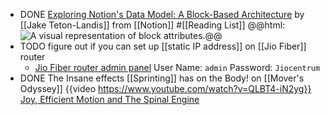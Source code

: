 - DONE [Exploring Notion's Data Model: A Block-Based Architecture](https://www.notion.so/blog/data-model-behind-notion) by [[Jake Teton-Landis]] from [[Notion]] #[[Reading List]]
  @@html: <img src="https://www.notion.so/cdn-cgi/image/format=auto,width=1920,quality=100/https://images.ctfassets.net/spoqsaf9291f/7aiA3EDv0NUB4D6UokLVTU/4d743d0ba925de44ef85684346889643/blocks-2.png" alt="A visual representation of block attributes." class="article-cover invert" />@@
- TODO figure out if you can set up [[static IP address]] on [[Jio Fiber]] router
	- [Jio Fiber router admin panel](http://192.168.29.1/)
	  User Name: `admin`
	  Password: `Jiocentrum`
- DONE The Insane effects [[Sprinting]] has on the Body! on [[Mover's Odyssey]]
  {{video https://www.youtube.com/watch?v=QLBT4-iN2yg}}
  [Joy, Efficient Motion and The Spinal Engine](https://www.moversodyssey.com/post/joy-efficient-motion-and-the-spinal-engine)